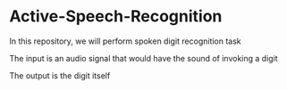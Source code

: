 # Active-Speech-Recognition
In this repository, we will perform spoken digit recognition task

The input is an audio signal that would have the sound of invoking a digit

The output is the digit itself

